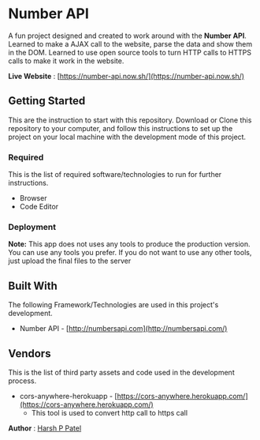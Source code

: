 # Number API

A fun project designed and created to work around with the **Number API**. Learned to make a AJAX call to the website, parse the data and show them in the DOM. Learned to use open source tools to turn HTTP calls to HTTPS calls to make it work in the website.

**Live Website** : [https://number-api.now.sh/](https://number-api.now.sh/)

## Getting Started

This are the instruction to start with this repository. Download or Clone this repository to your computer, and follow this instructions to set up the project on your local machine with the development mode of this project.

### Required

This is the list of required software/technologies to run for further instructions.

- Browser
- Code Editor

### Deployment

**Note:** This app does not uses any tools to produce the production version. You can use any tools you prefer. If you do not want to use any other tools, just upload the final files to the server

## Built With

The following Framework/Technologies are used in this project's development.

- Number API - [http://numbersapi.com](http://numbersapi.com/)

## Vendors

This is the list of third party assets and code used in the development process.

- cors-anywhere-herokuapp - [https://cors-anywhere.herokuapp.com/](https://cors-anywhere.herokuapp.com/)
    - This tool is used to convert http call to https call

**Author** : [Harsh P Patel](https://github.com/harshPPatel)
